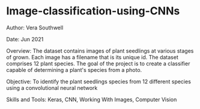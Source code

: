 # Image-classification-using-CNNs

Author: Vera Southwell

Date: Jun 2021

Overview: The dataset contains images of plant seedlings at various stages of grown. Each image has a filename that is its
unique id. The dataset comprises 12 plant species. The goal of the project is to create a classifier capable of determining a plant's
species from a photo.

Objective: To identify the plant seedlings species from 12 different species using a convolutional neural network

Skills and Tools: Keras, CNN, Working With Images, Computer Vision

